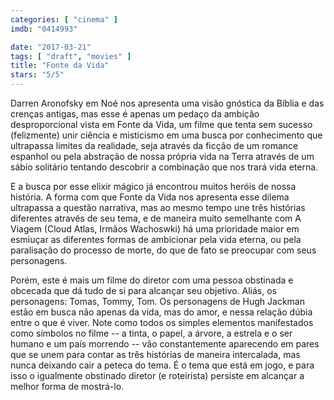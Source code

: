 ```yaml
---
categories: [ "cinema" ]
imdb: "0414993"

date: "2017-03-21"
tags: [ "draft", "movies" ]
title: "Fonte da Vida"
stars: "5/5"
---
```

Darren Aronofsky em Noé nos apresenta uma visão gnóstica da Bíblia e das crenças antigas, mas esse é apenas um pedaço da ambição desproporcional vista em Fonte da Vida, um filme que tenta sem sucesso (felizmente) unir ciência e misticismo em uma busca por conhecimento que ultrapassa limites da realidade, seja através da ficção de um romance espanhol ou pela abstração de nossa própria vida na Terra através de um sábio solitário tentando descobrir a combinação que nos trará vida eterna.

E a busca por esse elixir mágico já encontrou muitos heróis de nossa história. A forma com que Fonte da Vida nos apresenta esse dilema ultrapassa a questão narrativa, mas ao mesmo tempo une três histórias diferentes através de seu tema, e de maneira muito semelhante com A Viagem (Cloud Atlas, Irmãos Wachoswki) há uma prioridade maior em esmiuçar as diferentes formas de ambicionar pela vida eterna, ou pela paralisação do processo de morte, do que de fato se preocupar com seus personagens.

Porém, este é mais um filme do diretor com uma pessoa obstinada e obcecada que dá tudo de si para alcançar seu objetivo. Aliás, os personagens: Tomas, Tommy, Tom. Os personagens de Hugh Jackman estão em busca não apenas da vida, mas do amor, e nessa relação dúbia entre o que é viver. Note como todos os simples elementos manifestados como símbolos no filme -- a tinta, o papel, a árvore, a estrela e o ser humano e um país morrendo -- vão constantemente aparecendo em pares que se unem para contar as três histórias de maneira intercalada, mas nunca deixando cair a peteca do tema. É o tema que está em jogo, e para isso o igualmente obstinado diretor (e roteirista) persiste em alcançar a melhor forma de mostrá-lo.
